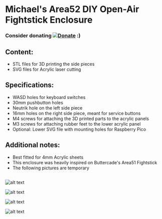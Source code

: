 # Michael's Area52 DIY Open-Air Fightstick Enclosure


### Consider donating [![Donate](https://img.shields.io/badge/Donate-PayPal-green.svg)](https://www.paypal.com/donate/?hosted_button_id=KNTG3GUQS668Q) :) 



## Content: 
  - STL files for 3D printing the side pieces
  - SVG files for Acrylic laser cutting

## Specifications:
  - WASD holes for keyboard switches
  - 30mm pushbutton holes
  - Neutrik hole on the left side piece
  - 16mm holes on the right side piece, meant for service buttons
  - M4 screws for attaching the 3D printed parts to the acrylic panels
  - M3 screws for attaching rubber feet to the lower acrylic panel
  - Optional: Lower SVG file with mounting holes for Raspberry Pico

## Additional notes:
  - Best fitted for 4mm Acrylic sheets
  - This enclosure was heavily inspired on Buttercade's Area51 Fightstick
  - The following pictures are temporary

## 

![alt text](https://preview.redd.it/hdny3ulm3hua1.jpg?width=4000&format=pjpg&auto=webp&v=enabled&s=51b7d7becbc1ec356f47593cc01e823c921f00b6)

![alt text](https://preview.redd.it/94veltsm3hua1.jpg?width=4000&format=pjpg&auto=webp&v=enabled&s=4ba0510bad0b9f7adc7cc4c3d4d1b273ce413329)

![alt text](https://preview.redd.it/8zjdwo0n3hua1.jpg?width=3000&format=pjpg&auto=webp&v=enabled&s=8301d627f156d3ba6cc827194deadd187c79bbe7)

![alt text](https://preview.redd.it/qpwb8k6n3hua1.jpg?width=4000&format=pjpg&auto=webp&v=enabled&s=1c716f60ead43b9a5a65bc699c75c17cec381ea4)




